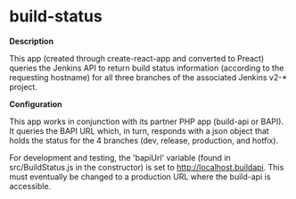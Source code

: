 # build-status

**Description**

This app (created through create-react-app and converted to Preact) queries the Jenkins API
to return build status information (according to the requesting hostname) for all three
branches of the associated Jenkins v2-* project.

**Configuration**

This app works in conjunction with its partner PHP app (build-api or BAPI). It queries
the BAPI URL which, in turn, responds with a json object that holds the status for the 4 
branches (dev, release, production, and hotfix).

For development and testing, the 'bapiUrl' variable (found in src/BuildStatus.js in the
constructor) is set to http://localhost.buildapi. This must eventually be changed to a 
production URL where the build-api is accessible.
